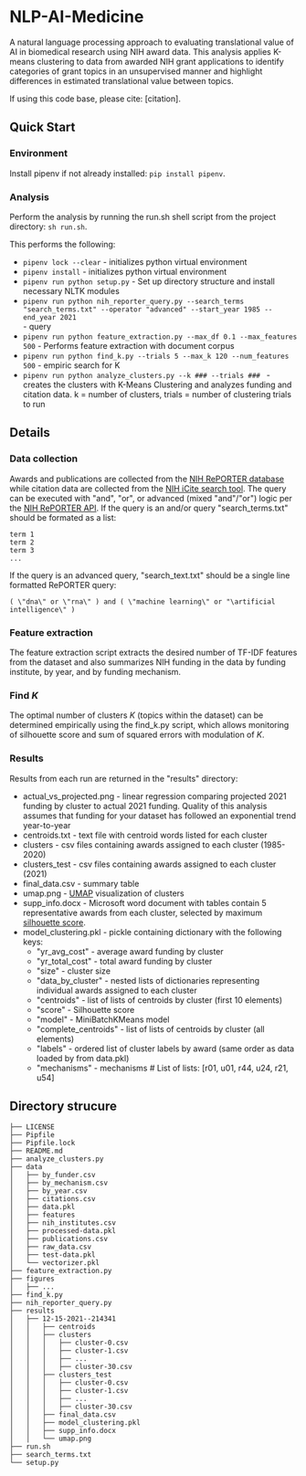 # NLP-AI-Medicine
<p>A natural language processing approach to evaluating translational value of AI in biomedical research using NIH award data. This analysis applies K-means clustering to data from awarded NIH grant applications to identify categories of grant topics in an unsupervised manner and highlight differences in estimated translational value between topics.</p>

<p>If using this code base, please cite: [citation].</p>

<h2>Quick Start</h2>

<h3>Environment</h3>
<p>Install pipenv if not already installed: <code>pip install pipenv</code>.</p>

<h3>Analysis</h3>
<p>Perform the analysis by running the run.sh shell script from the project directory: <code>sh run.sh</code>.</p>
<p>This performs the following:</p>
<ul>
  <li><code>pipenv lock --clear</code> - initializes python virtual environment</li>
  <li><code>pipenv install</code> - initializes python virtual environment</li>
  <li><code>pipenv run python setup.py</code> - Set up directory structure and install necessary NLTK modules</li>
  <li><code>pipenv run python nih_reporter_query.py --search_terms "search_terms.txt" --operator "advanced" --start_year 1985 --end_year 2021
</code> - query</li>
  <li><code>pipenv run python feature_extraction.py --max_df 0.1 --max_features 500</code> - Performs feature extraction with document corpus</li>
  <li><code>pipenv run python find_k.py --trials 5 --max_k 120 --num_features 500</code> - empiric search for K</li>
  <li><code>pipenv run python analyze_clusters.py --k ### --trials ### </code> - creates the clusters with K-Means Clustering and analyzes funding and citation data. k = number of clusters, trials = number of clustering trials to run</li>
</ul>

<h2>Details</h2>
<h3>Data collection</h3>
<p>Awards and publications are collected from the <a target="_blank" href="https://reporter.nih.gov/advanced-search">NIH RePORTER database</a> while citation data are collected from the <a target="_blank" href="https://icite.od.nih.gov/analysis">NIH iCite search tool</a>. The query can be executed with "and", "or", or advanced (mixed "and"/"or") logic per the <a target="_blank" href="https://api.reporter.nih.gov/">NIH RePORTER API</a>. If the query is an and/or query "search_terms.txt" should be formated as a list:</p>

```
term 1
term 2
term 3
...
```

<p> If the query is an advanced query, "search_text.txt" should be a single line formatted RePORTER query:</p>

```( \"dna\" or \"rna\" ) and ( \"machine learning\" or "\artificial intelligence\" )```

<h3>Feature extraction</h3>  
<p>The feature extraction script extracts the desired number of TF-IDF features from the dataset and also summarizes NIH funding in the data by funding institute, by year, and by funding mechanism.</p>
<h3>Find <i>K</i></h3>  
<p>The optimal number of clusters <i>K</i> (topics within the dataset) can be determined empirically using the find_k.py script, which allows monitoring of silhouette score and sum of squared errors with modulation of <i>K</i>.</p>
<h3>Results</h3>
<p>Results from each run are returned in the "results" directory:</p>
<ul>
  <li>actual_vs_projected.png - linear regression comparing projected 2021 funding by cluster to actual 2021 funding. Quality of this analysis assumes that funding for your dataset has followed an exponential trend year-to-year</li>
  <li>centroids.txt - text file with centroid words listed for each cluster</li>
  <li>clusters - csv files containing awards assigned to each cluster (1985-2020)</li>
  <li>clusters_test - csv files containing awards assigned to each cluster (2021)</li>
  <li>final_data.csv - summary table</li>
  <li>umap.png -  <a target="_blank" href="https://arxiv.org/abs/1802.03426">UMAP</a> visualization of clusters</li>
  <li>supp_info.docx - Microsoft word document with tables contain 5 representative awards from each cluster, selected by maximum <a target="_blank" href="https://scikit-learn.org/stable/modules/generated/sklearn.metrics.silhouette_score.html">silhouette score</a>.</li>
  <li>model_clustering.pkl - pickle containing dictionary with the following keys:
    <ul>
      <li>"yr_avg_cost" - average award funding by cluster</li>
      <li>"yr_total_cost" - total award funding by cluster</li>
      <li>"size" - cluster size</li>
      <li>"data_by_cluster" - nested lists of dictionaries representing individual awards assigned to each cluster</li>
      <li>"centroids" - list of lists of centroids by cluster (first 10 elements)</li>
      <li>"score" - Silhouette score</li>
      <li>"model" - MiniBatchKMeans model</li>
      <li>"complete_centroids" - list of lists of centroids by cluster (all elements)</li>
      <li>"labels" - ordered list of cluster labels by award (same order as data loaded by from data.pkl)</li>
      <li>"mechanisms" - mechanisms # List of lists: [r01, u01, r44, u24, r21, u54]</li>
    </ul>
  </li>
</ul>

<h2>Directory strucure</h2>

```
├── LICENSE
├── Pipfile
├── Pipfile.lock
├── README.md
├── analyze_clusters.py
├── data
│   ├── by_funder.csv
│   ├── by_mechanism.csv
│   ├── by_year.csv
│   ├── citations.csv
│   ├── data.pkl
│   ├── features
│   ├── nih_institutes.csv
│   ├── processed-data.pkl
│   ├── publications.csv
│   ├── raw_data.csv
│   ├── test-data.pkl
│   └── vectorizer.pkl
├── feature_extraction.py
├── figures
│   ├── ...
├── find_k.py
├── nih_reporter_query.py
├── results
│   ├── 12-15-2021--214341
│   │   ├── centroids
│   │   ├── clusters
│   │   │   ├── cluster-0.csv
│   │   │   ├── cluster-1.csv
│   │   │   ├── ...
│   │   │   ├── cluster-30.csv
│   │   ├── clusters_test
│   │   │   ├── cluster-0.csv
│   │   │   ├── cluster-1.csv
│   │   │   ├── ...
│   │   │   ├── cluster-30.csv
│   │   ├── final_data.csv
│   │   ├── model_clustering.pkl
│   │   ├── supp_info.docx
│   │   └── umap.png
├── run.sh
├── search_terms.txt
└── setup.py
```

